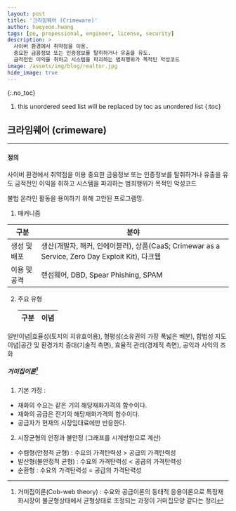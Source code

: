 ```yaml
---
layout: post
title: '크라임웨어 (Crimeware)' 
author: haeyeon.hwang
tags: [pe, propessional, engineer, license, security]
description: >
  사이버 환경에서 취약점을 이용. 
  중요한 금융정보 또는 인증정보를 탈취하거나 유출을 유도. 
  금적전인 이익을 취하고 시스템을 파괴하는 범죄행위가 목적인 악성코드
image: /assets/img/blog/realtor.jpg
hide_image: true
---
```


{:.no_toc}
1. this unordered seed list will be replaced by toc as unordered list
{:toc}

## **크라임웨어 (crimeware)**

---

#### **정의**

사이버 환경에서 취약점을 이용
중요한 금융정보 또는 인증정보를 탈취하거나 유출을 유도 
금적전인 이익을 취하고 시스템을 파괴하는 범죄행위가 목적인 악성코드

 불법 온라인 활동을 용이하기 위해 고안된 프로그램밍.
1) 매커니즘

  구분|분야
  ---|---
  생성 및 배포|생산(개발자, 해커, 인에이블러), 상품(CaaS; Crimewar as a Service, Zero Day Exploit Kit), 다크웹
  이용 및 공격|랜섬웨어, DBD, Spear Phishing, SPAM

2) 주요 유형
   
   구분|이념
   ---|---
  일반이념|효율성(토지의 치유효이용), 형평성(소유권의 가장 폭넓은 배분), 합법성
  지도이념|공간 및 환경가치 증대(기술적 측면), 효율적 관리(경제적 측면), 공익과 사익의 조화

##### **거미집이론**[^1]
1) 기본 가정 :
  - 재화의 수요는 같은 기의 해당재화가격의 함수이다.
  - 재화의 공급은 전기의 해당재화가격의 함수이다.
  - 공급자가 현재의 시장임대료에만 반응한다.
2) 시장균형의 안정과 불안정 (그래프를 시계방향으로 계산)
  - 수렴형(안정적 균형) : 수요의 가격탄력성 > 공급의 가격탄력성
  - 발산형(불안정적 균형) : 수요의 가격탄력성 < 공급의 가격탄력성
  - 순환형 : 수요의 가격탄력성 = 공급의 가격탄력성


[^1]: 거미집이론(Cob-web theory) : 수요와 공급이론의 동태적 응용이론으로 특정재화시장이 불균형상태에서 균형상태로 조정되는 과정이 거미집모양 같다는 정리
